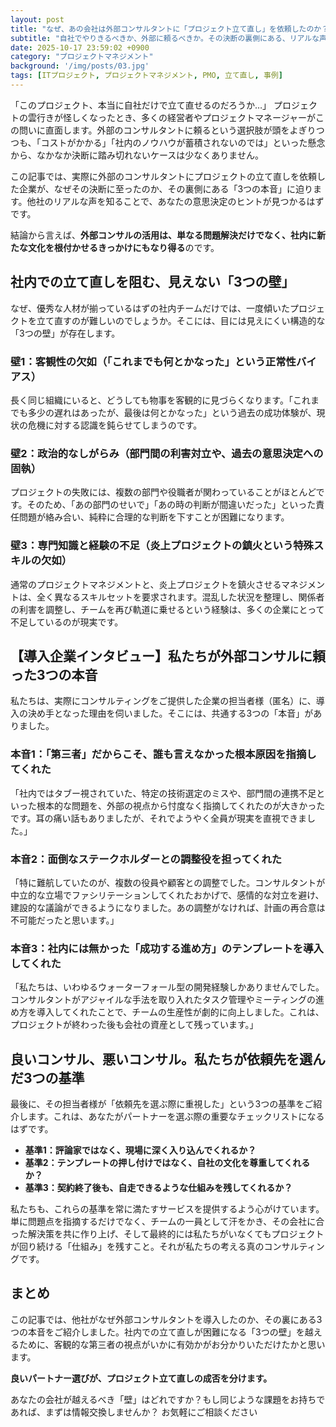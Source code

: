 ```yaml
---
layout: post
title: "なぜ、あの会社は外部コンサルタントに「プロジェクト立て直し」を依頼したのか？導入企業が語る３つの本音"
subtitle: "自社でやりきるべきか、外部に頼るべきか。その決断の裏側にある、リアルな声"
date: 2025-10-17 23:59:02 +0900
category: "プロジェクトマネジメント"
background: '/img/posts/03.jpg'
tags: [ITプロジェクト, プロジェクトマネジメント, PMO, 立て直し, 事例]
---
```


「このプロジェクト、本当に自社だけで立て直せるのだろうか…」
プロジェクトの雲行きが怪しくなったとき、多くの経営者やプロジェクトマネージャーがこの問いに直面します。外部のコンサルタントに頼るという選択肢が頭をよぎりつつも、「コストがかかる」「社内のノウハウが蓄積されないのでは」といった懸念から、なかなか決断に踏み切れないケースは少なくありません。

この記事では、実際に外部のコンサルタントにプロジェクトの立て直しを依頼した企業が、なぜその決断に至ったのか、その裏側にある「3つの本音」に迫ります。他社のリアルな声を知ることで、あなたの意思決定のヒントが見つかるはずです。

結論から言えば、**外部コンサルの活用は、単なる問題解決だけでなく、社内に新たな文化を根付かせるきっかけにもなり得る**のです。

## 社内での立て直しを阻む、見えない「3つの壁」

なぜ、優秀な人材が揃っているはずの社内チームだけでは、一度傾いたプロジェクトを立て直すのが難しいのでしょうか。そこには、目には見えにくい構造的な「3つの壁」が存在します。

### 壁1：客観性の欠如（「これまでも何とかなった」という正常性バイアス）

長く同じ組織にいると、どうしても物事を客観的に見づらくなります。「これまでも多少の遅れはあったが、最後は何とかなった」という過去の成功体験が、現状の危機に対する認識を鈍らせてしまうのです。

### 壁2：政治的なしがらみ（部門間の利害対立や、過去の意思決定への固執）

プロジェクトの失敗には、複数の部門や役職者が関わっていることがほとんどです。そのため、「あの部門のせいで」「あの時の判断が間違いだった」といった責任問題が絡み合い、純粋に合理的な判断を下すことが困難になります。

### 壁3：専門知識と経験の不足（炎上プロジェクトの鎮火という特殊スキルの欠如）

通常のプロジェクトマネジメントと、炎上プロジェクトを鎮火させるマネジメントは、全く異なるスキルセットを要求されます。混乱した状況を整理し、関係者の利害を調整し、チームを再び軌道に乗せるという経験は、多くの企業にとって不足しているのが現実です。

## 【導入企業インタビュー】私たちが外部コンサルに頼った3つの本音

私たちは、実際にコンサルティングをご提供した企業の担当者様（匿名）に、導入の決め手となった理由を伺いました。そこには、共通する3つの「本音」がありました。

### 本音1：「第三者」だからこそ、誰も言えなかった根本原因を指摘してくれた

「社内ではタブー視されていた、特定の技術選定のミスや、部門間の連携不足といった根本的な問題を、外部の視点から忖度なく指摘してくれたのが大きかったです。耳の痛い話もありましたが、それでようやく全員が現実を直視できました。」

### 本音2：面倒なステークホルダーとの調整役を担ってくれた

「特に難航していたのが、複数の役員や顧客との調整でした。コンサルタントが中立的な立場でファシリテーションしてくれたおかげで、感情的な対立を避け、建設的な議論ができるようになりました。あの調整がなければ、計画の再合意は不可能だったと思います。」

### 本音3：社内には無かった「成功する進め方」のテンプレートを導入してくれた

「私たちは、いわゆるウォーターフォール型の開発経験しかありませんでした。コンサルタントがアジャイルな手法を取り入れたタスク管理やミーティングの進め方を導入してくれたことで、チームの生産性が劇的に向上しました。これは、プロジェクトが終わった後も会社の資産として残っています。」

## 良いコンサル、悪いコンサル。私たちが依頼先を選んだ3つの基準

最後に、その担当者様が「依頼先を選ぶ際に重視した」という3つの基準をご紹介します。これは、あなたがパートナーを選ぶ際の重要なチェックリストになるはずです。

*   **基準1：評論家ではなく、現場に深く入り込んでくれるか？**
*   **基準2：テンプレートの押し付けではなく、自社の文化を尊重してくれるか？**
*   **基準3：契約終了後も、自走できるような仕組みを残してくれるか？**

私たちも、これらの基準を常に満たすサービスを提供するよう心がけています。単に問題点を指摘するだけでなく、チームの一員として汗をかき、その会社に合った解決策を共に作り上げ、そして最終的には私たちがいなくてもプロジェクトが回り続ける「仕組み」を残すこと。それが私たちの考える真のコンサルティングです。

## まとめ

この記事では、他社がなぜ外部コンサルタントを導入したのか、その裏にある3つの本音をご紹介しました。社内での立て直しが困難になる「3つの壁」を越えるために、客観的な第三者の視点がいかに有効かがお分かりいただけたかと思います。

**良いパートナー選びが、プロジェクト立て直しの成否を分けます。**

あなたの会社が越えるべき「壁」はどれですか？もし同じような課題をお持ちであれば、まずは情報交換しませんか？
お気軽にご相談ください
